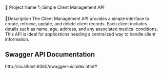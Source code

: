 📌 Project Name
🏷️Simple Client Management API

🔖Description
The Client Management API provides a simple interface to create, retrieve, update, and delete client records. Each client includes details such as name, age, address, and any associated medical conditions. This API is ideal for applications needing a centralized way to handle client information.


## Swagger API Documentation 
http://localhost:8080/swagger-ui/index.html#
